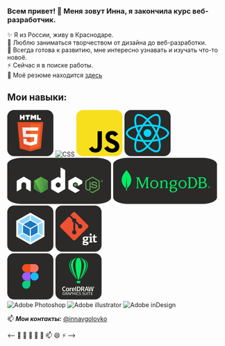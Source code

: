 ### Всем привет! 👋 Меня зовут Инна, я закончила курс веб-разработчик.

✨ Я из России, живу в Краснодаре.  
🔭 Люблю заниматься творчеством от дизайна до веб-разработки.  
🌱 Всегда готова к развитию, мне интересно узнавать и изучать что-то новоё.  
⚡ Сейчас я в поиске работы.  
💬 Моё резюме находится [здесь](https://krasnodar.hh.ru/resume/a140af70ff0d278b210039ed1f7a66716c7273)

## Мои навыки:

![HTML](https://raw.githubusercontent.com/innagolovko/innagolovko/4ae82340dbb66bbad3b09c4b4c59885a2e5ccf1e/images/HTML.svg) 
![CSS]() 
![JS](https://raw.githubusercontent.com/innagolovko/innagolovko/4ae82340dbb66bbad3b09c4b4c59885a2e5ccf1e/images/JS.svg) 
![React](https://raw.githubusercontent.com/innagolovko/innagolovko/4ae82340dbb66bbad3b09c4b4c59885a2e5ccf1e/images/React.svg)  
![Node](https://raw.githubusercontent.com/innagolovko/innagolovko/4ae82340dbb66bbad3b09c4b4c59885a2e5ccf1e/images/Node.svg) 
![MongoDB](https://raw.githubusercontent.com/innagolovko/innagolovko/4ae82340dbb66bbad3b09c4b4c59885a2e5ccf1e/images/MongoDB.svg) 
![Wwbpack](https://raw.githubusercontent.com/innagolovko/innagolovko/4ae82340dbb66bbad3b09c4b4c59885a2e5ccf1e/images/Webpack.svg) 
![Git](https://raw.githubusercontent.com/innagolovko/innagolovko/4ae82340dbb66bbad3b09c4b4c59885a2e5ccf1e/images/Git.svg)  
![Figma](https://raw.githubusercontent.com/innagolovko/innagolovko/4ae82340dbb66bbad3b09c4b4c59885a2e5ccf1e/images/Figma.svg) 
![CorelDRAW](https://raw.githubusercontent.com/innagolovko/innagolovko/4ae82340dbb66bbad3b09c4b4c59885a2e5ccf1e/images/CorelDRAW.svg)  
![Adobe Photoshop]() 
![Adobe illustrator]() 
![Adobe inDesign]()


📫 ***Мои контакты:*** [@innavgolovko](https://t.me/innavgolovko)



 <-- 🔭 🌱 👯 🤔 💬 📫 😄 ⚡ -->
